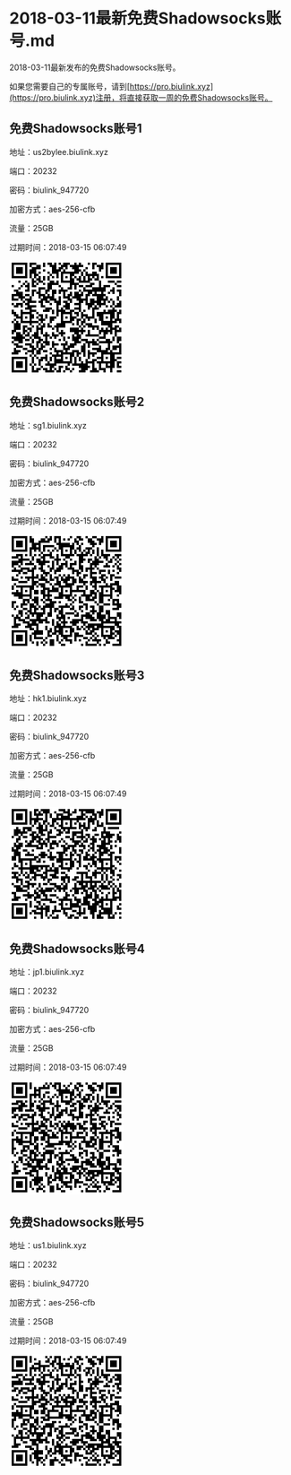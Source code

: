 # 2018-03-11最新免费Shadowsocks账号.md

2018-03-11最新发布的免费Shadowsocks账号。

如果您需要自己的专属账号，请到[https://pro.biulink.xyz](https://pro.biulink.xyz)注册，将直接获取一周的免费Shadowsocks账号。

## 免费Shadowsocks账号1

地址：us2bylee.biulink.xyz

端口：20232

密码：biulink_947720

加密方式：aes-256-cfb

流量：25GB

过期时间：2018-03-15 06:07:49

![二维码](qrcode/a6b35045-e706-41ba-a3f0-f10c5f5c827e.png)

## 免费Shadowsocks账号2

地址：sg1.biulink.xyz

端口：20232

密码：biulink_947720

加密方式：aes-256-cfb

流量：25GB

过期时间：2018-03-15 06:07:49

![二维码](qrcode/feaa12f6-eaa0-4e63-9beb-6230e1c753d4.png)

## 免费Shadowsocks账号3

地址：hk1.biulink.xyz

端口：20232

密码：biulink_947720

加密方式：aes-256-cfb

流量：25GB

过期时间：2018-03-15 06:07:49

![二维码](qrcode/244c3e47-05cf-42fa-8202-f2d0ba4d8ae3.png)

## 免费Shadowsocks账号4

地址：jp1.biulink.xyz

端口：20232

密码：biulink_947720

加密方式：aes-256-cfb

流量：25GB

过期时间：2018-03-15 06:07:49

![二维码](qrcode/ab0cc7aa-1140-483a-beae-9d109a445471.png)

## 免费Shadowsocks账号5

地址：us1.biulink.xyz

端口：20232

密码：biulink_947720

加密方式：aes-256-cfb

流量：25GB

过期时间：2018-03-15 06:07:49

![二维码](qrcode/3663e174-22a9-4987-90bc-46117cc44677.png)

